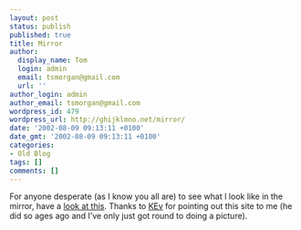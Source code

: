 ```yaml
---
layout: post
status: publish
published: true
title: Mirror
author:
  display_name: Tom
  login: admin
  email: tsmorgan@gmail.com
  url: ''
author_login: admin
author_email: tsmorgan@gmail.com
wordpress_id: 479
wordpress_url: http://ghijklmno.net/mirror/
date: '2002-08-09 09:13:11 +0100'
date_gmt: '2002-08-09 09:13:11 +0100'
categories:
- Old Blog
tags: []
comments: []
---
```

<!-- more -->

<p>For anyone desperate (as I know you all are) to see what I look like in the mirror, have a <a href="http://www.mirrorproject.com/mirror/?id=8533">look at this</a>. Thanks to <a href="http://sorehead.org">KEv</a> for pointing out this site to me (he did so ages ago and I&#8217;ve only just got round to doing a picture).</p>


